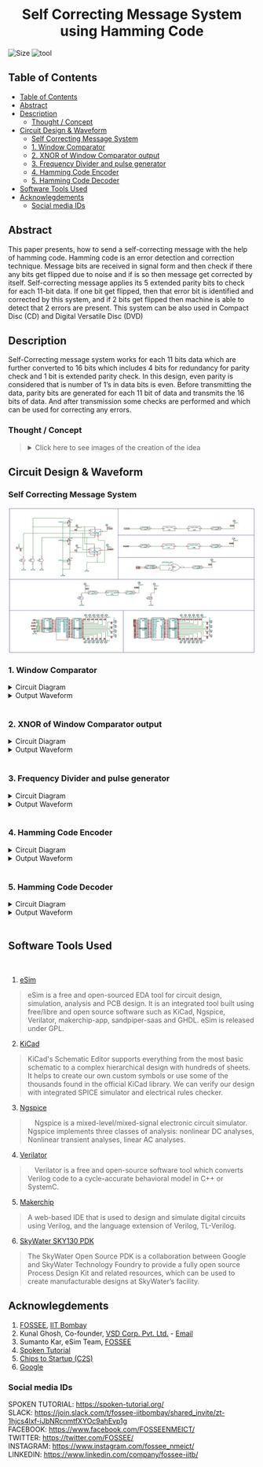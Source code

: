 <h1 align="center"> Self Correcting Message System<br>using Hamming Code </h1>

![Size](https://img.shields.io/github/repo-size/malivinayak/Self-Correcting-Message-System-using-Hamming-Code?color=blue)
![tool](https://img.shields.io/badge/Tools-eSim_&_sky130-28A745)

## Table of Contents
<!-- START doctoc generated TOC please keep comment here to allow auto update -->
<!-- DON'T EDIT THIS SECTION, INSTEAD RE-RUN doctoc TO UPDATE -->

- [Table of Contents](#table-of-contents)
- [Abstract](#abstract)
- [Description](#description)
  - [Thought / Concept](#thought--concept)
- [Circuit Design & Waveform](#circuit-design--waveform)
  - [Self Correcting Message System](#self-correcting-message-system)
  - [1. Window Comparator](#1-window-comparator)
  - [2. XNOR of Window Comparator output](#2-xnor-of-window-comparator-output)
  - [3. Frequency Divider and pulse generator](#3-frequency-divider-and-pulse-generator)
  - [4. Hamming Code Encoder](#4-hamming-code-encoder)
  - [5. Hamming Code Decoder](#5-hamming-code-decoder)
- [Software Tools Used](#software-tools-used)
- [Acknowlegdements](#acknowlegdements)
  - [Social media IDs](#social-media-ids)

<!-- END doctoc generated TOC please keep comment here to allow auto update -->

## Abstract
This paper presents, how to send a self-correcting message with the help of hamming code. Hamming code is an error detection and correction technique. Message bits are received in signal form and then check if there any bits get flipped due to noise and if is so then message get corrected by itself. Self-correcting message applies its 5 extended parity bits to check for each 11-bit data. If one bit get flipped, then that error bit is identified and corrected by this system, and if 2 bits get flipped then machine is able to detect that 2 errors are present. This system can be also used in Compact Disc (CD) and Digital Versatile Disc (DVD)

## Description
Self-Correcting message system works for each 11 bits data which are further converted to 16 bits which includes 4 bits for redundancy for parity check and 1 bit is extended parity check. In this design, even parity is considered that is number of 1’s in data bits is even. Before transmitting the data, parity bits are generated for each 11 bit of data and transmits the 16 bits of data. And after transmission some checks are performed and which can be used for correcting any errors. 

### Thought / Concept

> <details>	
> <summary> Click here to see images of the creation of the idea </summary>
> 
> <br>
> 1. <b>Extended Hamming Code Technique for (15+1,11)</b> <br>
> For creation of the algorithm or logic behind the Extended Hamming Code with 11 data bits and 4 parity bit checks on 11 data bits along with 1 one complete parity <b>matrix</b> approach is used
> <br>
>  <br>
> <img src="https://user-images.githubusercontent.com/66154908/194774606-10669579-76a4-459b-8940-5d5f279436c2.png" alt="Extended Hamming Code Technique for (15+1,11)" width="250" align="center">
> 
> <br>
> 
> 2. <b>Circuit Design Approach</b>
> <img align="center" src="https://user-images.githubusercontent.com/66154908/194774616-92ce7ac7-13a1-4ab9-8547-a67554d87fd2.png" alt="ircuit Design Approach" >
> 
> </details>	

## Circuit Design & Waveform

### Self Correcting Message System

<img align="center" src="./img/Circuit/Self%20Correcting%20Message%20System.jpg" alt="Image of Self Correcting Message System">

<br>

### 1. Window Comparator

<details>	
  <summary> Circuit Diagram </summary>

<img align="center" src="./img/Circuit/window%20comparator.jpg" alt="Window Comparator">

</details>

<details>	
  <summary> Output Waveform </summary>

<img align="center" src="./img/Waveform/window%20comparator.svg" alt="Window Comparator">

</details>

<br>

### 2. XNOR of Window Comparator output

<details>	
  <summary> Circuit Diagram </summary>

<img align="center" src="./img/Circuit/xnor%20of%20WC%20INV%20output.jpg" alt="XNOR of Window Comparator output">

</details>

<details>	
  <summary> Output Waveform </summary>

<img align="center" src="./img/Waveform/XNOR%20and%20WC%20INV%20output.svg" alt="XNOR of Window Comparator output">

</details>

<br>

### 3. Frequency Divider and pulse generator

<details>	
  <summary> Circuit Diagram </summary>

<img align="center" src="./img/Circuit/Freq%20Divider%20and%20pulse%20generator.jpg" alt="Frequency Divider and pulse generator">

</details>

<details>	
  <summary> Output Waveform </summary>

<img align="center" src="./img/Waveform/Freq%20Divider%208%20.svg" alt="Frequency Divider and pulse generator">

</details>

<br>

### 4. Hamming Code Encoder

<details>	
  <summary> Circuit Diagram </summary>

<img align="center" src="./img/Circuit/Hamming%20Code%20Encoder.jpg" alt="Hamming Code Encoder">

</details>

<details>	
  <summary> Output Waveform </summary>

<img align="center" src="./img/Waveform/Haming%20Encoder%20Output.svg" alt="Hamming Code Encoder">

</details>

<br>

### 5. Hamming Code Decoder

<details>	
  <summary> Circuit Diagram </summary>

<img align="center" src="./img/Circuit/Hamming%20Code%20Decoder.jpg" alt="Hamming Code Decoder">

</details>

<details>	
  <summary> Output Waveform </summary>

<img align="center" src="./img/Waveform/Haming%20Decoder%20output.svg" alt="Hamming Code Decoder">

</details>

<br>


## Software Tools Used

<br>

1. [eSim](https://esim.fossee.in/home) 

> eSim is a free and open-sourced EDA tool for circuit design, simulation, analysis and PCB design. It is an integrated tool built using free/libre and open source software such as KiCad, Ngspice, Verilator, makerchip-app, sandpiper-saas and GHDL. eSim is released under GPL.

2. [KiCad](https://www.kicad.org/)

> KiCad's Schematic Editor supports everything from the most basic schematic to a complex hierarchical design with hundreds of sheets. It helps to create our own custom symbols or use some of the thousands found in the official KiCad library. We can verify our design with integrated SPICE simulator and electrical rules checker.

3. [Ngspice](http://ngspice.sourceforge.net/)

>  Ngspice is a mixed-level/mixed-signal electronic circuit simulator. Ngspice implements three classes of analysis: nonlinear DC analyses, Nonlinear transient analyses, linear AC analyses.
   
4. [Verilator](https://www.veripool.org/verilator/)

>  Verilator is a free and open-source software tool which converts Verilog code to a cycle-accurate behavioral model in C++ or SystemC.
   
5. [Makerchip](https://www.makerchip.com/)
>  A web-based IDE that is used to design and simulate digital circuits using Verilog, and the language extension of Verilog, TL-Verilog.  

6. [SkyWater SKY130 PDK](https://skywater-pdk.rtfd.io/)

> The SkyWater Open Source PDK is a collaboration between Google and SkyWater Technology Foundry to provide a fully open source Process Design Kit and related resources, which can be used to create manufacturable designs at SkyWater’s facility.


## Acknowlegdements
1. [FOSSEE](https://fossee.in/), [IIT Bombay](http://iitb.ac.in/)
2. Kunal Ghosh, Co-founder, [VSD Corp. Pvt. Ltd.](https://www.vlsisystemdesign.com/) - [Email](kunalpghosh@gmail.com)
3. Sumanto Kar, eSim Team, [FOSSEE](https://fossee.in/)
4. [Spoken Tutorial](https://spoken-tutorial.org/)
5. [Chips to Startup (C2S)](https://www.c2s.gov.in/)
6. [Google](https://www.google.co.in/)

### Social media IDs
SPOKEN TUTORIAL: https://spoken-tutorial.org/ \
SLACK: https://join.slack.com/t/fossee-iitbombay/shared_invite/zt-1hjcs4lxf-iJbNRcnmtfXYOc9ahEvp1g \
FACEBOOK: https://www.facebook.com/FOSSEENMEICT/ \
TWITTER: https://twitter.com/FOSSEE/ \
INSTAGRAM: https://www.instagram.com/fossee_nmeict/ \
LINKEDIN: https://www.linkedin.com/company/fossee-iitb/
